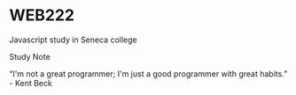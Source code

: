 # WEB222
Javascript study in Seneca college

Study Note

“I'm not a great programmer; I'm just a good programmer with great habits.” - Kent Beck
